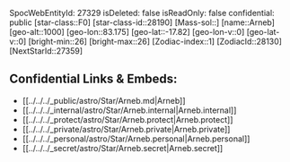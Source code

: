 ﻿---
location: [-17.82,-83.175,1000]
type: Star
tags:
- astro/Star

---
SpocWebEntityId: 27329
isDeleted: false
isReadOnly: false
confidential: public
[star-class::F0]
[star-class-id::28190]
[Mass-sol::]
[name::Arneb]
[geo-alt::1000]
[geo-lon::83.175]
[geo-lat::-17.82]
[geo-lon-v::0]
[geo-lat-v::0]
[bright-min::26]
[bright-max::26]
[Zodiac-index::1]
[ZodiacId::28130]
[NextStarId::27359]



## Confidential Links & Embeds: 
- [[../../../_public/astro/Star/Arneb.md|Arneb]] 
- [[../../../_internal/astro/Star/Arneb.internal|Arneb.internal]] 
- [[../../../_protect/astro/Star/Arneb.protect|Arneb.protect]] 
- [[../../../_private/astro/Star/Arneb.private|Arneb.private]] 
- [[../../../_personal/astro/Star/Arneb.personal|Arneb.personal]] 
- [[../../../_secret/astro/Star/Arneb.secret|Arneb.secret]]

